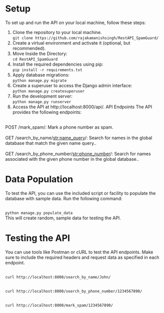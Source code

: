 
# Setup
To set up and run the API on your local machine, follow these steps:

1. Clone the repository to your local machine. <br>`git clone https://github.com/rajakamanishsingh/RestAPI_SpamGuard/`<br/>
2. Create a virtual environment and activate it (optional, but recommended).
3. Move Inside the Directory:<br>`cd RestAPI_SpamGuard`<br/>
4. Install the required dependencies using pip: <br>`pip install -r requirements.txt` <br/>
5. Apply database migrations:<br>`python manage.py migrate`<br/>
6. Create a superuser to access the Django admin interface:<br>`python manage.py createsuperuser`<br/>
7. Run the development server:<br>`python manage.py runserver`<br/>
8. Access the API at http://localhost:8000/api/.
API Endpoints
The API provides the following endpoints:

<br>POST /mark_spam/: Mark a phone number as spam.<br/>
<br>GET /search_by_name/<str:name_query>/: Search for names in the global database that match the given name query..<br/>
<br>GET /search_by_phone_number/<str:phone_number>/: Search for names associated with the given phone number in the global database..<br/>
# Data Population
To test the API, you can use the included script or facility to populate the database with sample data. Run the following command:

<br>`python manage.py populate_data`<br/>
This will create random, sample data for testing the API.

# Testing the API
You can use tools like Postman or cURL to test the API endpoints. Make sure to include the required headers and request data as specified in each endpoint.

<br>`curl http://localhost:8000/search_by_name/John/`<br/>

<br>`curl http://localhost:8000/search_by_phone_number/1234567890/`<br/>

<br>`curl http://localhost:8000/mark_spam/1234567890/`<br/>
